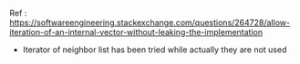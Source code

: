 Ref : https://softwareengineering.stackexchange.com/questions/264728/allow-iteration-of-an-internal-vector-without-leaking-the-implementation
- Iterator of neighbor list has been tried while actually they are not used
